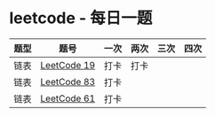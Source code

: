# leetcode - 每日一题

|  题型   | 题号  | 一次 | 两次 | 三次 | 四次 | 
|  ----  | ----  | ----  | ----  | ----  | ---- | 
| 链表 | [LeetCode 19](https://leetcode-cn.com/problems/remove-nth-node-from-end-of-list/) | 打卡 |打卡  |  | | 
| 链表 | [LeetCode 83](https://leetcode-cn.com/problems/remove-duplicates-from-sorted-list/submissions/) | 打卡 |  | | | 
| 链表 | [LeetCode 61](https://leetcode-cn.com/problems/rotate-list/submissions/) | 打卡 |  | | | 

